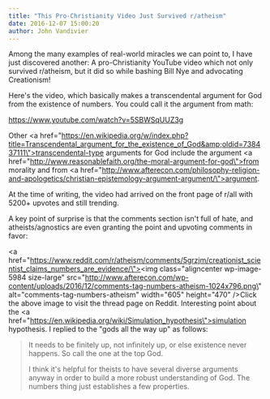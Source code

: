 ```yaml
---
title: "This Pro-Christianity Video Just Survived r/atheism"
date: 2016-12-07 15:00:20
author: John Vandivier
---
```




Among the many examples of real-world miracles we can point to, I have just discovered another: A pro-Christianity YouTube video which not only survived r/atheism, but it did so while bashing Bill Nye and advocating Creationism!

Here's the video, which basically makes a transcendental argument for God from the existence of numbers. You could call it the argument from math:

https://www.youtube.com/watch?v=5SBWSqUUZ3g

Other <a href=\"https://en.wikipedia.org/w/index.php?title=Transcendental_argument_for_the_existence_of_God&amp;oldid=738437111\">transcendental-type</a> arguments for God include the argument <a href=\"http://www.reasonablefaith.org/the-moral-argument-for-god\">from morality</a> and from <a href=\"http://www.afterecon.com/philosophy-religion-and-apologetics/christian-epistemology-argument-argument/\">argument</a>.

At the time of writing, the video had arrived on the front page of r/all with 5200+ upvotes and still trending.

A key point of surprise is that the comments section isn't full of hate, and atheists/agnostics are even granting the point and upvoting comments in favor:

<a href=\"https://www.reddit.com/r/atheism/comments/5grzjm/creationist_scientist_claims_numbers_are_evidence/\"><img class=\"aligncenter wp-image-5984 size-large\" src=\"http://www.afterecon.com/wp-content/uploads/2016/12/comments-tag-numbers-atheism-1024x796.png\" alt=\"comments-tag-numbers-atheism\" width=\"605\" height=\"470\" /></a>Click the above image to visit the thread page on Reddit. Interesting point about the <a href=\"https://en.wikipedia.org/wiki/Simulation_hypothesis\">simulation hypothesis</a>. I replied to the \"gods all the way up\" as follows:
<blockquote>
<div class=\"usertext-body may-blank-within md-container \">
<div class=\"md\">

It needs to be finitely up, not infinitely up, or else existence never happens. So call the one at the top God.

I think it's helpful for theists to have several diverse arguments anyway in order to build a more robust understanding of God. The numbers thing just establishes a few properties.

</div>
</div></blockquote>